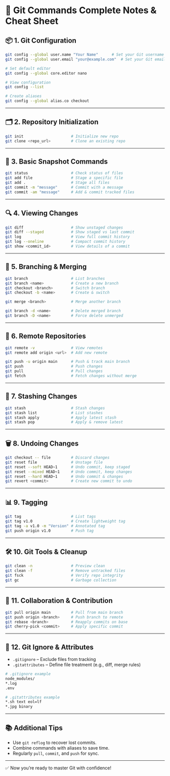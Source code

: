 # 📘 Git Commands Complete Notes & Cheat Sheet

## 📦 1. Git Configuration

```bash
git config --global user.name "Your Name"      # Set your Git username
git config --global user.email "your@example.com"  # Set your Git email

# Set default editor
git config --global core.editor nano

# View configuration
git config --list

# Create aliases
git config --global alias.co checkout
```

---

## 🗂️ 2. Repository Initialization

```bash
git init                     # Initialize new repo
git clone <repo_url>         # Clone an existing repo
```

---

## 📄 3. Basic Snapshot Commands

```bash
git status                   # Check status of files
git add file                 # Stage a specific file
git add .                    # Stage all files
git commit -m "message"      # Commit with a message
git commit -am "message"     # Add & commit tracked files
```

---

## 🔍 4. Viewing Changes

```bash
git diff                     # Show unstaged changes
git diff --staged            # Show staged vs last commit
git log                      # View full commit history
git log --oneline            # Compact commit history
git show <commit_id>         # View details of a commit
```

---

## 🔄 5. Branching & Merging

```bash
git branch                   # List branches
git branch <name>            # Create a new branch
git checkout <branch>        # Switch branch
git checkout -b <name>       # Create & switch

git merge <branch>           # Merge another branch

git branch -d <name>         # Delete merged branch
git branch -D <name>         # Force delete unmerged
```

---

## 🧲 6. Remote Repositories

```bash
git remote -v                # View remotes
git remote add origin <url>  # Add new remote

git push -u origin main      # Push & track main branch
git push                     # Push changes
git pull                     # Pull changes
git fetch                    # Fetch changes without merge
```

---

## 🧪 7. Stashing Changes

```bash
git stash                    # Stash changes
git stash list               # List stashes
git stash apply              # Apply latest stash
git stash pop                # Apply & remove latest
```

---

## 🗑️ 8. Undoing Changes

```bash
git checkout -- file         # Discard changes
git reset file               # Unstage file
git reset --soft HEAD~1      # Undo commit, keep staged
git reset --mixed HEAD~1     # Undo commit, keep changes
git reset --hard HEAD~1      # Undo commit & changes
git revert <commit>          # Create new commit to undo
```

---

## 📊 9. Tagging

```bash
git tag                      # List tags
git tag v1.0                 # Create lightweight tag
git tag -a v1.0 -m "Version" # Annotated tag
git push origin v1.0         # Push tag
```

---

## 🛠️ 10. Git Tools & Cleanup

```bash
git clean -n                 # Preview clean
git clean -f                 # Remove untracked files
git fsck                     # Verify repo integrity
git gc                       # Garbage collection
```

---

## 👥 11. Collaboration & Contribution

```bash
git pull origin main         # Pull from main branch
git push origin <branch>     # Push branch to remote
git rebase <branch>          # Reapply commits on base
git cherry-pick <commit>     # Apply specific commit
```

---

## 📝 12. Git Ignore & Attributes

* `.gitignore` – Exclude files from tracking
* `.gitattributes` – Define file treatment (e.g., diff, merge rules)

```bash
# .gitignore example
node_modules/
*.log
.env

# .gitattributes example
*.sh text eol=lf
*.jpg binary
```

---

## 📚 Additional Tips

* Use `git reflog` to recover lost commits.
* Combine commands with aliases to save time.
* Regularly `pull`, `commit`, and `push` for sync.

---

✅ Now you’re ready to master Git with confidence!
